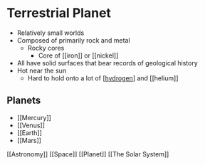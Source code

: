 # Terrestrial Planet

- Relatively small worlds
- Composed of primarily rock and metal
  - Rocky cores
    - Core of [[iron]] or [[nickel]]
- All have solid surfaces that bear records of geological history
- Hot near the sun
  - Hard to hold onto a lot of [[hydrogen]] and [[helium]]

## Planets

- [[Mercury]]
- [[Venus]]
- [[Earth]]
- [[Mars]]

[[Astronomy]] [[Space]] [[Planet]] [[The Solar System]]

[//begin]: # "Autogenerated link references for markdown compatibility"
[hydrogen]: hydrogen "Hydrogen"
[//end]: # "Autogenerated link references"